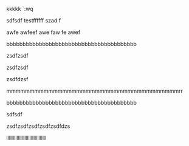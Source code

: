 kkkkk    `:wq

sdfsdf
testffffff
szad
f

awfe
awfeef
awe
faw
fe
awef


bbbbbbbbbbbbbbbbbbbbbbbbbbbbbbbbbbbbbbbb


zsdfzsdf


zsdfzsdf

zsdfdzsf


mmmmmmmmmmmmmmmmmmmmmmmmmmmmmmmmmmmmmrr

bbbbbbbbbbbbbbbbbbbbbbbbbbbbbbbbbbbbbbbb


sdfsdf

zsdfzsdfzsdfzsdfzsdfdzs

lllllllllllllllllllllllllllllll